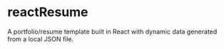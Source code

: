 # reactResume
A portfolio/resume template built in React with dynamic data generated from a local JSON file.
